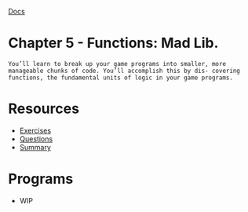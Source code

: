 [Docs](../)
# Chapter 5 - Functions: Mad Lib.

`You’ll learn to break up your game programs into smaller, more manageable chunks of code. You’ll accomplish this by dis- covering functions, the fundamental units of logic in your game programs.`

# Resources
- [Exercises](Exercises/)
- [Questions](Questions/)
- [Summary](Summary/)

# Programs
- WIP